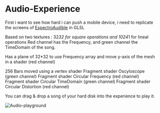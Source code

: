 # Audio-Experience
 
First i want to see how hard i can push a mobile device, i need to replicate the screens of [EspectroAudible](https://github.com/devildrey33/EspectroAudible) in GLSL

Based on two textures : 32*32 for square operations and 1024*1 for lineal operations
Red channel has the Frequency, and green channel the TimeDomain of the song.

Has a plane of 32*32 to use Frequency array and move y-axis of the mesh in a shader (red channel)

256 Bars moved using a vertex shader 
Fragment shader Oscyloscope (green channel)
Fragment shader Circular Frequency (red channel)
Fragment shader Circular TimeDomain (green channel)
Fragment shader Circular Distortion (red channel)

You can drag & drop a song of your hard disk into the experience to play it.

![Audio-playground](https://user-images.githubusercontent.com/15678544/229359184-8299a25f-1c2f-46f6-86ed-1746620316a9.png)
